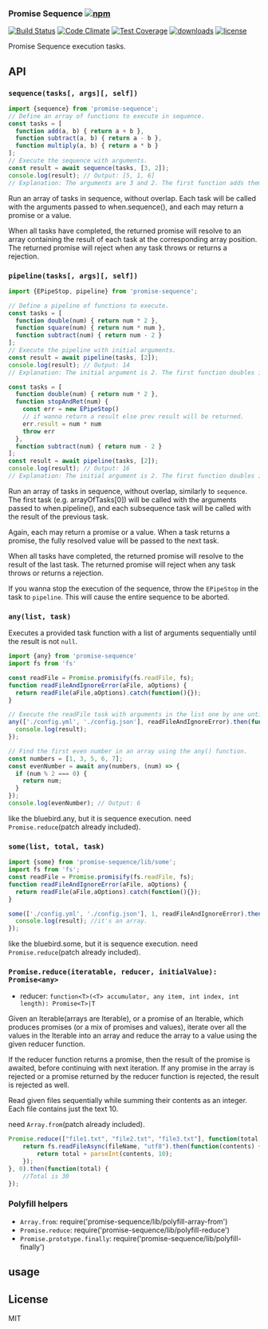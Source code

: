 ### Promise Sequence [![npm](https://img.shields.io/npm/v/promise-sequence.svg)](https://npmjs.org/package/promise-sequence)

[![Build Status](https://img.shields.io/travis/snowyu/promise-sequence.js/master.png)](http://travis-ci.org/snowyu/promise-sequence.js)
[![Code Climate](https://codeclimate.com/github/snowyu/promise-sequence.js/badges/gpa.svg)](https://codeclimate.com/github/snowyu/promise-sequence.js)
[![Test Coverage](https://codeclimate.com/github/snowyu/promise-sequence.js/badges/coverage.svg)](https://codeclimate.com/github/snowyu/promise-sequence.js/coverage)
[![downloads](https://img.shields.io/npm/dm/promise-sequence.svg)](https://npmjs.org/package/promise-sequence)
[![license](https://img.shields.io/npm/l/promise-sequence.svg)](https://npmjs.org/package/promise-sequence)


Promise Sequence execution tasks.


## API

### `sequence(tasks[, args][, self])`


```js
import {sequence} from 'promise-sequence';
// Define an array of functions to execute in sequence.
const tasks = [
  function add(a, b) { return a + b },
  function subtract(a, b) { return a - b },
  function multiply(a, b) { return a * b }
];
// Execute the sequence with arguments.
const result = await sequence(tasks, [3, 2]);
console.log(result); // Output: [5, 1, 6]
// Explanation: The arguments are 3 and 2. The first function adds them to get 5. The second function subtracts 2 from 3, resulting in-1. The third function multiplies 2 with 3, resulting 6.

```

Run an array of tasks in sequence, without overlap. Each task will be called with the arguments passed to when.sequence(), and each may return a promise or a value.

When all tasks have completed, the returned promise will resolve to an array containing the result of each task at the corresponding array position. The returned promise will reject when any task throws or returns a rejection.

### `pipeline(tasks[, args][, self])`

```js
import {EPipeStop, pipeline} from 'promise-sequence';

// Define a pipeline of functions to execute.
const tasks = [
  function double(num) { return num * 2 },
  function square(num) { return num * num },
  function subtract(num) { return num - 2 }
];
// Execute the pipeline with initial arguments.
const result = await pipeline(tasks, [2]);
console.log(result); // Output: 14
// Explanation: The initial argument is 2. The first function doubles it to 4. The second function squares it to 16. The third function subtracts 2 from 16, resulting in 14.

const tasks = [
  function double(num) { return num * 2 },
  function stopAndRet(num) {
    const err = new EPipeStop()
    // if wanna return a result else prev result will be returned.
    err.result = num * num
    throw err
  },
  function subtract(num) { return num - 2 }
];
const result = await pipeline(tasks, [2]);
console.log(result); // Output: 16
// Explanation: The initial argument is 2. The first function doubles it to 4. The second function squares it to 16 and stop the sequence.
```

Run an array of tasks in sequence, without overlap, similarly to `sequence`. The first task (e.g. arrayOfTasks[0]) will be called with the arguments passed to when.pipeline(), and each subsequence task will be called with the result of the previous task.

Again, each may return a promise or a value. When a task returns a promise, the fully resolved value will be passed to the next task.

When all tasks have completed, the returned promise will resolve to the result of the last task. The returned promise will reject when any task throws or returns a rejection.

If you wanna stop the execution of the sequence, throw the `EPipeStop` in the task to `pipeline`. This will cause the entire sequence to be aborted.

### `any(list, task)`

Executes a provided task function with a list of arguments sequentially until the result is not `null`.

```js
import {any} from 'promise-sequence'
import fs from 'fs'

const readFile = Promise.promisify(fs.readFile, fs);
function readFileAndIgnoreError(aFile, aOptions) {
  return readFile(aFile,aOptions).catch(function(){});
}

// Execute the readFile task with arguments in the list one by one until the result exists.
any(['./config.yml', './config.json'], readFileAndIgnoreError).then(function(result){
  console.log(result);
});

// Find the first even number in an array using the any() function.
const numbers = [1, 3, 5, 6, 7];
const evenNumber = await any(numbers, (num) => {
  if (num % 2 === 0) {
    return num;
  }
});
console.log(evenNumber); // Output: 6
```

like the bluebird.any, but it is sequence execution.
need `Promise.reduce`(patch already included).

### `some(list, total, task)`

```js
import {some} from 'promise-sequence/lib/some';
import fs from 'fs';
const readFile = Promise.promisify(fs.readFile, fs);
function readFileAndIgnoreError(aFile, aOptions) {
  return readFile(aFile,aOptions).catch(function(){});
}

some(['./config.yml', './config.json'], 1, readFileAndIgnoreError).then(function(result){
  console.log(result); //it's an array.
});
```

like the bluebird.some, but it is sequence execution.
need `Promise.reduce`(patch already included).

### `Promise.reduce(iteratable, reducer, initialValue): Promise<any>`

* reducer: `function<T>(<T> accumulator, any item, int index, int length): Promise<T>|T`

Given an Iterable(arrays are Iterable), or a promise of an Iterable, which produces promises (or a mix of promises and values), iterate over all the values in the Iterable into an array and reduce the array to a value using the given reducer function.

If the reducer function returns a promise, then the result of the promise is awaited, before continuing with next iteration. If any promise in the array is rejected or a promise returned by the reducer function is rejected, the result is rejected as well.

Read given files sequentially while summing their contents as an integer. Each file contains just the text 10.

need `Array.from`(patch already included).

```js
Promise.reduce(["file1.txt", "file2.txt", "file3.txt"], function(total, fileName) {
    return fs.readFileAsync(fileName, "utf8").then(function(contents) {
        return total + parseInt(contents, 10);
    });
}, 0).then(function(total) {
    //Total is 30
});
```

### Polyfill helpers

* `Array.from`: require('promise-sequence/lib/polyfill-array-from')
* `Promise.reduce`: require('promise-sequence/lib/polyfill-reduce')
* `Promise.prototype.finally`: require('promise-sequence/lib/polyfill-finally')

## usage

## License

MIT
